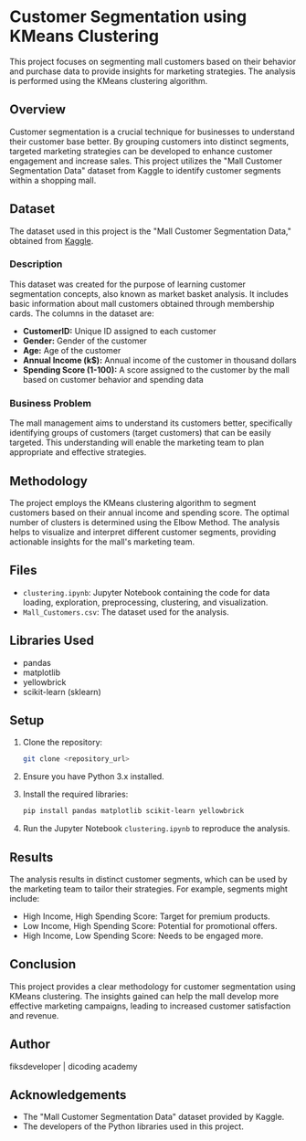 # Customer Segmentation using KMeans Clustering

This project focuses on segmenting mall customers based on their behavior and purchase data to provide insights for marketing strategies. The analysis is performed using the KMeans clustering algorithm.

## Overview

Customer segmentation is a crucial technique for businesses to understand their customer base better. By grouping customers into distinct segments, targeted marketing strategies can be developed to enhance customer engagement and increase sales. This project utilizes the "Mall Customer Segmentation Data" dataset from Kaggle to identify customer segments within a shopping mall.

## Dataset

The dataset used in this project is the "Mall Customer Segmentation Data," obtained from [Kaggle](https://www.kaggle.com/datasets/vjchoudhary7/customer-segmentation-tutorial-in-python).

### Description

This dataset was created for the purpose of learning customer segmentation concepts, also known as market basket analysis.  It includes basic information about mall customers obtained through membership cards. The columns in the dataset are:

-   **CustomerID:** Unique ID assigned to each customer
-   **Gender:** Gender of the customer
-   **Age:** Age of the customer
-   **Annual Income (k$):** Annual income of the customer in thousand dollars
-   **Spending Score (1-100):** A score assigned to the customer by the mall based on customer behavior and spending data

### Business Problem

The mall management aims to understand its customers better, specifically identifying groups of customers (target customers) that can be easily targeted. This understanding will enable the marketing team to plan appropriate and effective strategies.

## Methodology

The project employs the KMeans clustering algorithm to segment customers based on their annual income and spending score. The optimal number of clusters is determined using the Elbow Method.  The analysis helps to visualize and interpret different customer segments, providing actionable insights for the mall's marketing team.

## Files

-   `clustering.ipynb`: Jupyter Notebook containing the code for data loading, exploration, preprocessing, clustering, and visualization.
-   `Mall_Customers.csv`: The dataset used for the analysis.

## Libraries Used

-   pandas
-   matplotlib
-   yellowbrick
-   scikit-learn (sklearn)

## Setup

1.  Clone the repository:

    ```bash
    git clone <repository_url>
    ```

2.  Ensure you have Python 3.x installed.

3.  Install the required libraries:

    ```bash
    pip install pandas matplotlib scikit-learn yellowbrick
    ```

4.  Run the Jupyter Notebook `clustering.ipynb` to reproduce the analysis.

## Results

The analysis results in distinct customer segments, which can be used by the marketing team to tailor their strategies. For example, segments might include:

-   High Income, High Spending Score: Target for premium products.
-   Low Income, High Spending Score: Potential for promotional offers.
-   High Income, Low Spending Score: Needs to be engaged more.

## Conclusion

This project provides a clear methodology for customer segmentation using KMeans clustering. The insights gained can help the mall develop more effective marketing campaigns, leading to increased customer satisfaction and revenue.

## Author

fiksdeveloper | dicoding academy

## Acknowledgements

-   The "Mall Customer Segmentation Data" dataset provided by Kaggle.
-   The developers of the Python libraries used in this project.
